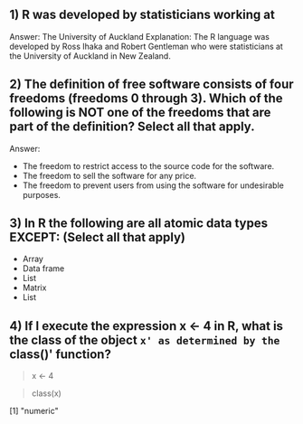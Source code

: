 ## 1) R was developed by statisticians working at
Answer: The University of Auckland
Explanation: The R language was developed by Ross Ihaka and Robert Gentleman who were statisticians at the University of Auckland in New Zealand.

## 2) The definition of free software consists of four freedoms (freedoms 0 through 3). Which of the following is NOT one of the freedoms that are part of the definition? Select all that apply.
Answer: 
- The freedom to restrict access to the source code for the software.
- The freedom to sell the software for any price.
- The freedom to prevent users from using the software for undesirable purposes.

## 3) In R the following are all atomic data types EXCEPT: (Select all that apply)
- Array
- Data frame
- List
- Matrix
- List

## 4) If I execute the expression x <- 4 in R, what is the class of the object `x' as determined by the `class()' function?
> x <- 4

> class(x)

[1] "numeric"
